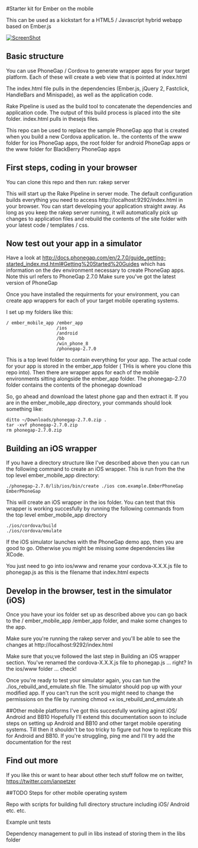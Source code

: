 #Starter kit for Ember on the mobile

This can be used as a kickstart for a HTML5 / Javascript hybrid webapp based on Ember.js

[![ScreenShot](https://raw.github.com/GabLeRoux/WebMole/master/ressources/WebMole_Youtube_Video.png)](http://www.youtube.com/watch?v=Bs6xz-pxBVU)

## Basic structure

You can use PhoneGap / Cordova to generate wrapper apps for your target platform. Each of these will create a web view that is pointed at index.html

The index.html file pulls in the dependencies (Ember.js, jQuery 2, Fastclick, HandleBars and Minispade), as well as the application code.

Rake Pipeline is used as the build tool to concatenate the dependencies and application code. The output of this build process is placed into the site folder. index.html pulls in thesejs files.

This repo can be used to replace the sample PhoneGap app that is created when you build a new Cordova application. Ie.. the contents of the www folder for ios PhoneGap apps, the root folder for android PhoneGap apps or the www folder for BlackBerry PhoneGap apps

## First steps, coding in your browser

You can clone this repo and then run:
rakep server

This will start up the Rake Pipeline in server mode. The default configuration builds everything you need to access http://localhost:9292/index.html in your browser. You can start developing your application straight away. As long as you keep the rakep server running, it will automatically pick up changes to application files and rebuild the contents of the site folder with your latest code / templates / css.

## Now test out your app in a simulator

Have a look at http://docs.phonegap.com/en/2.7.0/guide_getting-started_index.md.html#Getting%20Started%20Guides which has information on the dev environment necessary to create PhoneGap apps. Note this url refers to PhoneGap 2.7.0  Make sure you've got the latest version of PhoneGap

Once you have installed the requirments for your environment, you can create app wrappers for each of your target mobile operating systems.

I set up my folders like this:

    / ember_mobile_app /ember_app
                       /ios
                       /android
                       /bb
                       /win_phone_8
                       /phonegap-2.7.0

This is a top level folder to contain everything for your app. The actual code for your app is stored in the ember_app folder ( THis is where you clone this repo into). Then there are wrapper apps for each of the mobile environments sitting alongside the ember_app folder. The phonegap-2.7.0 folder contains the contents of the phonegap download

So, go ahead and download the latest phone gap and then extract it. If you are in the ember_mobile_app directory, your commands should look something like:

    ditto ~/Downloads/phonegap-2.7.0.zip .
    tar -xvf phonegap-2.7.0.zip
    rm phonegap-2.7.0.zip

## Building an iOS wrapper

If you have a directory structure like I've described above then you can run the following command to create an iOS wrapper. This is run from the the top level ember_mobile_app directory:

    ./phonegap-2.7.0/lib/ios/bin/create ./ios com.example.EmberPhoneGap EmberPhoneGap

This will create an iOS wrapper in the ios folder. You can test that this wrapper is working succesfully by running the following commands from the top level ember_mobile_app directory

    ./ios/cordova/build
    ./ios/cordova/emulate

If the iOS simulator launches with the PhoneGap demo app, then you are good to go. Otherwise you might be missing some dependencies like XCode.

You just need to go into ios/www and rename your cordova-X.X.X.js file to phonegap.js  as this is the filename that index.html expects

## Develop in the browser, test in the simulator  (iOS)

Once you have your ios folder set up as described above you can go back to the / ember_mobile_app /ember_app folder, and make some changes to the app.

Make sure you're running the rakep server and you'll be able to see the changes at http://localhost:9292/index.html

Make sure that you;ve followed the last step in Building an iOS wrapper section. You've renamed the cordova-X.X.X.js file to phonegap.js ... right?  In the ios/www folder ... check!

Once you're ready to test your simulator again, you can tun the ./ios_rebuild_and_emulate.sh file.
The simulator should pop up with your modified app. If you can't run the scrit you might need to change the permissions on the file by running chmod +x ios_rebuild_and_emulate.sh

##Other mobile platforms
I've got this succesfully working aginst iOS/ Android and BB10
Hopefully I'll extend this documentation soon to include steps on setting up Android and BB10 and other target mobile operating systems. Till then it shouldn't be too tricky to figure out how to replicate this for Android and BB10. If you're struggling, ping me and I'll try add the documentation for the rest

## Find out more

If you like this or want to hear about other tech stuff follow me on twitter, https://twitter.com/ianpetzer

##TODO
Steps for other mobile operating system

Repo with scripts for building full directory structure including iOS/ Android etc. etc.

Example unit tests

Dependency management to pull in libs instead of storing them in the libs folder











